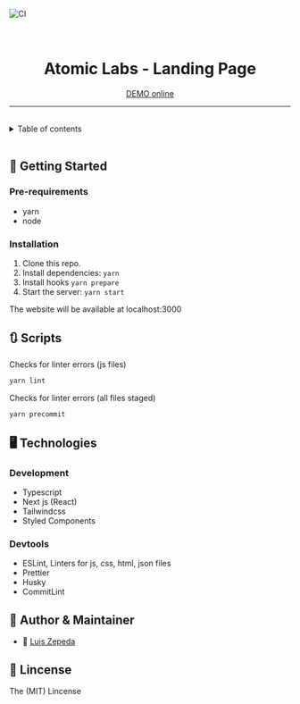 ![CI](https://img.shields.io/badge/Build%2C%20Test%2C%20Lint%20for%20Main-passing-%2331C755)

<h1 align="center">
  <br>Atomic Labs - Landing Page<br>
</h1>
<p align="center"><a href="https://atomiclabs.picnicdigital.io">DEMO online</a><p>

---

<br/>
<details><summary>Table of contents</summary><p>

- [🚀 Getting Started](#-getting-started)
  - [Pre-requirements](#pre-requirements)
  - [Installation](#installation)
- [🔃 Scripts](#-scripts)
- [🖥 Technologies](#-technologies)
  - [Development](#development)
  - [Devtools](#devtools)
- [👤 Author & Maintainer](#-author--maintainer)
- [📖 Lincense](#-lincense)

</p></details>
<br/>

## 🚀 Getting Started

### Pre-requirements

- yarn
- node

### Installation

1. Clone this repo.
2. Install dependencies: `yarn`
3. Install hooks `yarn prepare`
4. Start the server: `yarn start`

The website will be available at localhost:3000

## 🔃 Scripts

Checks for linter errors (js files)

```bash
yarn lint
```

Checks for linter errors (all files staged)

```bash
yarn precommit
```

## 🖥 Technologies

### Development

- Typescript
- Next js (React)
- Tailwindcss
- Styled Components

### Devtools

- ESLint, Linters for js, css, html, json files
- Prettier
- Husky
- CommitLint

## 👤 Author & Maintainer

- 🤖 [Luis Zepeda](http://github.com/luisiiio)

## 📖 Lincense

The (MIT) Lincense
